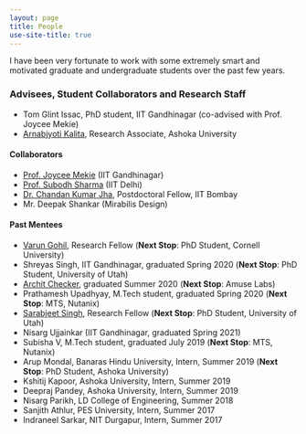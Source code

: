 ```yaml
---
layout: page
title: People
use-site-title: true
---
```


I have been very fortunate to work with some extremely smart and 
motivated graduate and undergraduate students over the past few years.

### Advisees, Student Collaborators and Research Staff

* Tom Glint Issac, PhD student, IIT Gandhinagar (co-advised with Prof. Joycee Mekie)
* <a href="https://www.linkedin.com/in/arnabkalita/">Arnabjyoti Kalita</a>, Research Associate, Ashoka University

#### Collaborators
* <a href="http://joycee.people.iitgn.ac.in/">Prof. Joycee Mekie</a> (IIT Gandhinagar)
* <a href="https://subodhvsharma.github.io/">Prof. Subodh Sharma</a> (IIT Delhi)
* <a href="https://chajha.github.io/">Dr. Chandan Kumar Jha</a>, Postdoctoral Fellow, IIT Bombay
* Mr. Deepak Shankar (Mirabilis Design)

#### Past Mentees
* <a href="https://varungohil.github.io">Varun Gohil</a>, Research Fellow (**Next Stop**: PhD Student, Cornell University)
* Shreyas Singh, IIT Gandhinagar, graduated Spring 2020 (**Next Stop**: PhD Student, University of Utah)
* <a href="https://checker5965.github.io">Archit Checker</a>, graduated Summer 2020 (**Next Stop**: Amuse Labs)
* Prathamesh Upadhyay, M.Tech student, graduated Spring 2020 (**Next Stop**: MTS, Nutanix)
* <a href="https://www.cs.utah.edu/~sarab">Sarabjeet Singh</a>, Research Fellow (**Next Stop**: PhD Student, University of Utah)
* Nisarg Ujjainkar (IIT Gandhinagar, graduated Spring 2021)
* Subisha V, M.Tech student, graduated July 2019 (**Next Stop**: MTS, Nutanix)
* Arup Mondal, Banaras Hindu University, Intern, Summer 2019 (**Next Stop**: PhD Student, Ashoka University)
* Kshitij Kapoor, Ashoka University, Intern, Summer 2019
* Deepraj Pandey, Ashoka University, Intern, Summer 2019
* Nisarg Parikh, LD College of Engineering, Summer 2018
* Sanjith Athlur, PES University, Intern, Summer 2017
* Indraneel Sarkar, NIT Durgapur, Intern, Summer 2017
